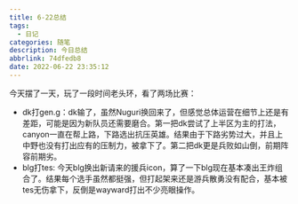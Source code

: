 ```yaml
---
title: 6-22总结
tags:
  - 日记
categories: 随笔
description: 今日总结
abbrlink: 74dfedb8
date: 2022-06-22 23:35:12
---
```




今天摆了一天，玩了一段时间老头环，看了两场比赛：

- dk打gen.g：dk输了，虽然Nuguri换回来了，但感觉总体运营在细节上还是有差距，可能是因为新队员还需要磨合。第一把dk尝试了上半区为主的打法，canyon一直在帮上路，下路选出抗压英雄。结果由于下路劣势过大，并且上中野也没有打出应有的压制力，被拿下了。第二把dk更是兵败如山倒，前期阵容前期劣。
- blg打tes: 今天blg换出新请来的援兵icon，算了一下blg现在基本凑出王炸组合了。结果每个选手虽然都挺强，但打起架来还是游兵散勇没有配合，基本被tes无伤拿下，反倒是wayward打出不少亮眼操作。
